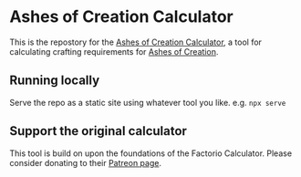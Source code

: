 # Ashes of Creation Calculator

This is the repostory for the [Ashes of Creation Calculator](https://the-disco-option.github.io/ashes-calculator/calc.html), a tool for calculating crafting requirements for [Ashes of Creation](https://ashesofcreation.com).

## Running locally

Serve the repo as a static site using whatever tool you like. e.g. `npx serve`

## Support the original calculator

This tool is build on upon the foundations of the Factorio Calculator. Please consider donating to their [Patreon page](https://www.patreon.com/kirkmcdonald). 

